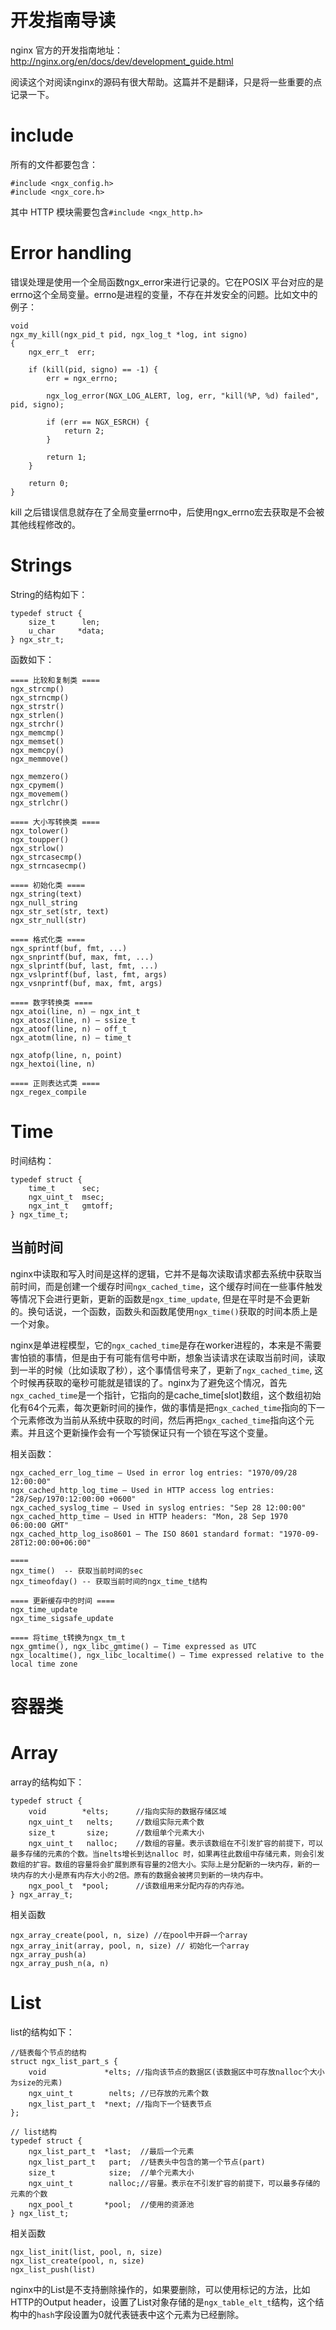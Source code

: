 # 开发指南导读

nginx 官方的开发指南地址：http://nginx.org/en/docs/dev/development_guide.html

阅读这个对阅读nginx的源码有很大帮助。这篇并不是翻译，只是将一些重要的点记录一下。

# include

所有的文件都要包含：
```
#include <ngx_config.h>
#include <ngx_core.h>
```
其中 HTTP 模块需要包含`#include <ngx_http.h>`

# Error handling

错误处理是使用一个全局函数ngx_error来进行记录的。它在POSIX 平台对应的是errno这个全局变量。errno是进程的变量，不存在并发安全的问题。比如文中的例子：

```
void
ngx_my_kill(ngx_pid_t pid, ngx_log_t *log, int signo)
{
    ngx_err_t  err;

    if (kill(pid, signo) == -1) {
        err = ngx_errno;

        ngx_log_error(NGX_LOG_ALERT, log, err, "kill(%P, %d) failed", pid, signo);

        if (err == NGX_ESRCH) {
            return 2;
        }

        return 1;
    }

    return 0;
}
```
kill 之后错误信息就存在了全局变量errno中，后使用ngx_errno宏去获取是不会被其他线程修改的。

# Strings

String的结构如下：
```
typedef struct {
    size_t      len;
    u_char     *data;
} ngx_str_t;
```

函数如下：
```
==== 比较和复制类 ====
ngx_strcmp()
ngx_strncmp()
ngx_strstr()
ngx_strlen()
ngx_strchr()
ngx_memcmp()
ngx_memset()
ngx_memcpy()
ngx_memmove()

ngx_memzero()
ngx_cpymem()
ngx_movemem()
ngx_strlchr()

==== 大小写转换类 ====
ngx_tolower()
ngx_toupper()
ngx_strlow()
ngx_strcasecmp()
ngx_strncasecmp()

==== 初始化类 ====
ngx_string(text)
ngx_null_string
ngx_str_set(str, text)
ngx_str_null(str)

==== 格式化类 ====
ngx_sprintf(buf, fmt, ...)
ngx_snprintf(buf, max, fmt, ...)
ngx_slprintf(buf, last, fmt, ...)
ngx_vslprintf(buf, last, fmt, args)
ngx_vsnprintf(buf, max, fmt, args)

==== 数字转换类 ====
ngx_atoi(line, n) — ngx_int_t
ngx_atosz(line, n) — ssize_t
ngx_atoof(line, n) — off_t
ngx_atotm(line, n) — time_t

ngx_atofp(line, n, point)
ngx_hextoi(line, n)

==== 正则表达式类 ====
ngx_regex_compile

```

# Time

时间结构：
```
typedef struct {
    time_t      sec;
    ngx_uint_t  msec;
    ngx_int_t   gmtoff;
} ngx_time_t;
```
## 当前时间

nginx中读取和写入时间是这样的逻辑，它并不是每次读取请求都去系统中获取当前时间，而是创建一个缓存时间`ngx_cached_time`，这个缓存时间在一些事件触发等情况下会进行更新，更新的函数是`ngx_time_update`, 但是在平时是不会更新的。换句话说，一个函数，函数头和函数尾使用`ngx_time()`获取的时间本质上是一个对象。

nginx是单进程模型，它的`ngx_cached_time`是存在worker进程的，本来是不需要害怕锁的事情，但是由于有可能有信号中断，想象当读请求在读取当前时间，读取到一半的时候（比如读取了秒），这个事情信号来了，更新了`ngx_cached_time`, 这个时候再获取的毫秒可能就是错误的了。nginx为了避免这个情况，首先`ngx_cached_time`是一个指针，它指向的是cache_time[slot]数组，这个数组初始化有64个元素，每次更新时间的操作，做的事情是把`ngx_cached_time`指向的下一个元素修改为当前从系统中获取的时间，然后再把`ngx_cached_time`指向这个元素。并且这个更新操作会有一个写锁保证只有一个锁在写这个变量。

相关函数：
```
ngx_cached_err_log_time — Used in error log entries: "1970/09/28 12:00:00"
ngx_cached_http_log_time — Used in HTTP access log entries: "28/Sep/1970:12:00:00 +0600"
ngx_cached_syslog_time — Used in syslog entries: "Sep 28 12:00:00"
ngx_cached_http_time — Used in HTTP headers: "Mon, 28 Sep 1970 06:00:00 GMT"
ngx_cached_http_log_iso8601 — The ISO 8601 standard format: "1970-09-28T12:00:00+06:00"

====
ngx_time()  -- 获取当前时间的sec
ngx_timeofday() -- 获取当前时间的ngx_time_t结构

==== 更新缓存中的时间 ====
ngx_time_update
ngx_time_sigsafe_update

==== 将time_t转换为ngx_tm_t
ngx_gmtime(), ngx_libc_gmtime() — Time expressed as UTC
ngx_localtime(), ngx_libc_localtime() — Time expressed relative to the local time zone
```


# 容器类

# Array

array的结构如下：
```
typedef struct {
    void        *elts;      //指向实际的数据存储区域
    ngx_uint_t   nelts;     //数组实际元素个数
    size_t       size;      //数组单个元素大小
    ngx_uint_t   nalloc;    //数组的容量。表示该数组在不引发扩容的前提下，可以最多存储的元素的个数。当nelts增长到达nalloc 时，如果再往此数组中存储元素，则会引发数组的扩容。数组的容量将会扩展到原有容量的2倍大小。实际上是分配新的一块内存，新的一块内存的大小是原有内存大小的2倍。原有的数据会被拷贝到新的一块内存中。
    ngx_pool_t  *pool;      //该数组用来分配内存的内存池。
} ngx_array_t;

```

相关函数
```
ngx_array_create(pool, n, size) //在pool中开辟一个array
ngx_array_init(array, pool, n, size) // 初始化一个array
ngx_array_push(a)
ngx_array_push_n(a, n)
```

# List

list的结构如下：
```
//链表每个节点的结构
struct ngx_list_part_s {
    void             *elts; //指向该节点的数据区(该数据区中可存放nalloc个大小为size的元素)
    ngx_uint_t        nelts; //已存放的元素个数
    ngx_list_part_t  *next; //指向下一个链表节点
};

// list结构
typedef struct {
    ngx_list_part_t  *last;  //最后一个元素
    ngx_list_part_t   part;  //链表头中包含的第一个节点(part)
    size_t            size;  //单个元素大小
    ngx_uint_t        nalloc;//容量。表示在不引发扩容的前提下，可以最多存储的元素的个数
    ngx_pool_t       *pool;  //使用的资源池
} ngx_list_t;
```

相关函数
```
ngx_list_init(list, pool, n, size)
ngx_list_create(pool, n, size)
ngx_list_push(list)
```

nginx中的List是不支持删除操作的，如果要删除，可以使用标记的方法，比如HTTP的Output header，设置了List对象存储的是`ngx_table_elt_t`结构，这个结构中的`hash`字段设置为0就代表链表中这个元素为已经删除。
